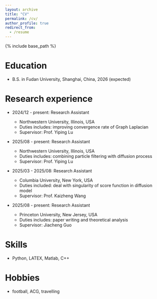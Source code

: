 ```yaml
---
layout: archive
title: "CV"
permalink: /cv/
author_profile: true
redirect_from:
  - /resume
---
```


{% include base_path %}

Education
======
* B.S. in Fudan University, Shanghai, China, 2026 (expected)

Research experience
======
* 2024/12 - present: Research Assistant
  * Northwestern University, Illinois, USA
  * Duties includes: improving convergence rate of Graph Laplacian
  * Supervisor: Prof. Yiping Lu
 
* 2025/08 - present: Research Assistant
  * Northwestern University, Illinois, USA
  * Duties includes: combining particle filtering with diffusion process
  * Supervisor: Prof. Yiping Lu

* 2025/03 - 2025/08: Research Assistant
  * Columbia University, New York, USA
  * Duties included: deal with singularity of score function in diffusion model
  * Supervisor: Prof. Kaizheng Wang

* 2025/08 - present: Research Assistant
  * Princeton University, New Jersey, USA
  * Duties includes: paper writing and theoretical analysis
  * Supervisor: Jiacheng Guo
  
Skills
======
* Python, LATEX, Matlab, C++

Hobbies
======
* football, ACG, travelling

